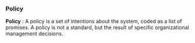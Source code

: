 ### Policy
 
**Policy**
: A policy is a set of intentions about the system, coded as a list of
promises. A policy is not a standard, but the result of specific
organizational management decisions.
